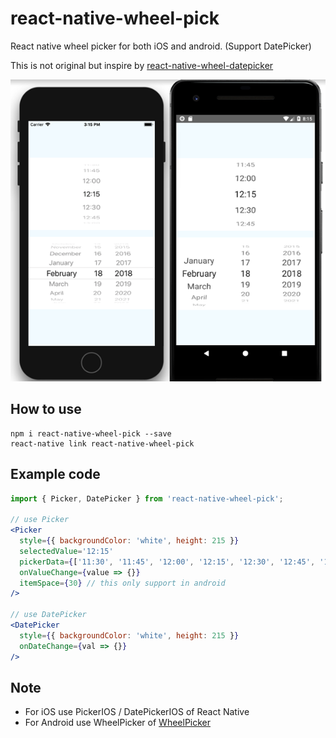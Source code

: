 # react-native-wheel-pick

React native wheel picker for both iOS and android. (Support DatePicker)

This is not original but inspire by  [react-native-wheel-datepicker](https://github.com/pinguinjkeke/react-native-wheel-datepicker)

![](screen1.png)

## How to use

```
npm i react-native-wheel-pick --save
react-native link react-native-wheel-pick
```
## Example code

```jsx
import { Picker, DatePicker } from 'react-native-wheel-pick';

// use Picker
<Picker
  style={{ backgroundColor: 'white', height: 215 }}
  selectedValue='12:15'
  pickerData={['11:30', '11:45', '12:00', '12:15', '12:30', '12:45', '13:00']}
  onValueChange={value => {}}
  itemSpace={30} // this only support in android
/>

// use DatePicker
<DatePicker
  style={{ backgroundColor: 'white', height: 215 }}
  onDateChange={val => {}}
/>

```
## Note

- For iOS use PickerIOS / DatePickerIOS of React Native
- For Android use WheelPicker of [WheelPicker](https://github.com/AigeStudio/WheelPicker)
